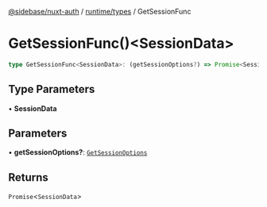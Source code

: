 [@sidebase/nuxt-auth](../../../index.md) / [runtime/types](../index.md) / GetSessionFunc

# GetSessionFunc()\<SessionData\>

```ts
type GetSessionFunc<SessionData>: (getSessionOptions?) => Promise<SessionData>;
```

## Type Parameters

• **SessionData**

## Parameters

• **getSessionOptions?**: [`GetSessionOptions`](GetSessionOptions.md)

## Returns

`Promise`\<`SessionData`\>
